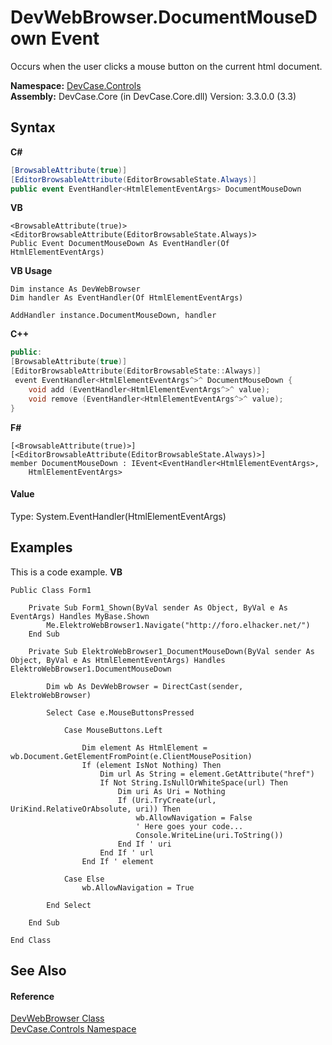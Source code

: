 # DevWebBrowser.DocumentMouseDown Event
 

Occurs when the user clicks a mouse button on the current html document.

**Namespace:**&nbsp;<a href="N_DevCase_Controls">DevCase.Controls</a><br />**Assembly:**&nbsp;DevCase.Core (in DevCase.Core.dll) Version: 3.3.0.0 (3.3)

## Syntax

**C#**<br />
``` C#
[BrowsableAttribute(true)]
[EditorBrowsableAttribute(EditorBrowsableState.Always)]
public event EventHandler<HtmlElementEventArgs> DocumentMouseDown
```

**VB**<br />
``` VB
<BrowsableAttribute(true)>
<EditorBrowsableAttribute(EditorBrowsableState.Always)>
Public Event DocumentMouseDown As EventHandler(Of HtmlElementEventArgs)
```

**VB Usage**<br />
``` VB Usage
Dim instance As DevWebBrowser
Dim handler As EventHandler(Of HtmlElementEventArgs)

AddHandler instance.DocumentMouseDown, handler

```

**C++**<br />
``` C++
public:
[BrowsableAttribute(true)]
[EditorBrowsableAttribute(EditorBrowsableState::Always)]
 event EventHandler<HtmlElementEventArgs^>^ DocumentMouseDown {
	void add (EventHandler<HtmlElementEventArgs^>^ value);
	void remove (EventHandler<HtmlElementEventArgs^>^ value);
}
```

**F#**<br />
``` F#
[<BrowsableAttribute(true)>]
[<EditorBrowsableAttribute(EditorBrowsableState.Always)>]
member DocumentMouseDown : IEvent<EventHandler<HtmlElementEventArgs>,
    HtmlElementEventArgs>

```


#### Value
Type: System.EventHandler(HtmlElementEventArgs)

## Examples
This is a code example. 
**VB**<br />
``` VB
Public Class Form1

    Private Sub Form1_Shown(ByVal sender As Object, ByVal e As EventArgs) Handles MyBase.Shown
        Me.ElektroWebBrowser1.Navigate("http://foro.elhacker.net/")
    End Sub

    Private Sub ElektroWebBrowser1_DocumentMouseDown(ByVal sender As Object, ByVal e As HtmlElementEventArgs) Handles ElektroWebBrowser1.DocumentMouseDown

        Dim wb As DevWebBrowser = DirectCast(sender, ElektroWebBrowser)

        Select Case e.MouseButtonsPressed

            Case MouseButtons.Left

                Dim element As HtmlElement = wb.Document.GetElementFromPoint(e.ClientMousePosition)
                If (element IsNot Nothing) Then
                    Dim url As String = element.GetAttribute("href")
                    If Not String.IsNullOrWhiteSpace(url) Then
                        Dim uri As Uri = Nothing
                        If (Uri.TryCreate(url, UriKind.RelativeOrAbsolute, uri)) Then
                            wb.AllowNavigation = False
                            ' Here goes your code...
                            Console.WriteLine(uri.ToString())
                        End If ' uri
                    End If ' url
                End If ' element

            Case Else
                wb.AllowNavigation = True

        End Select

    End Sub

End Class
```


## See Also


#### Reference
<a href="T_DevCase_Controls_DevWebBrowser">DevWebBrowser Class</a><br /><a href="N_DevCase_Controls">DevCase.Controls Namespace</a><br />